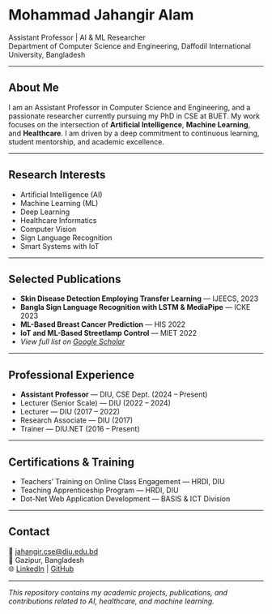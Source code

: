 # Mohammad Jahangir Alam  
Assistant Professor | AI & ML Researcher  
Department of Computer Science and Engineering, Daffodil International University, Bangladesh

---

## About Me  
I am an Assistant Professor in Computer Science and Engineering, and a passionate researcher currently pursuing my PhD in CSE at BUET. My work focuses on the intersection of **Artificial Intelligence**, **Machine Learning**, and **Healthcare**. I am driven by a deep commitment to continuous learning, student mentorship, and academic excellence.

---

## Research Interests  
- Artificial Intelligence (AI)  
- Machine Learning (ML)  
- Deep Learning  
- Healthcare Informatics  
- Computer Vision  
- Sign Language Recognition  
- Smart Systems with IoT  

---

## Selected Publications  
- **Skin Disease Detection Employing Transfer Learning** — IJEECS, 2023  
- **Bangla Sign Language Recognition with LSTM & MediaPipe** — ICKE 2023  
- **ML-Based Breast Cancer Prediction** — HIS 2022  
- **IoT and ML-Based Streetlamp Control** — MIET 2022  
- *View full list on [Google Scholar](#)*  

---

## Professional Experience  
- **Assistant Professor** — DIU, CSE Dept. (2024 – Present)  
- Lecturer (Senior Scale) — DIU (2022 – 2024)  
- Lecturer — DIU (2017 – 2022)  
- Research Associate — DIU (2017)  
- Trainer — DIU.NET (2016 – Present)  

---

## Certifications & Training  
- Teachers’ Training on Online Class Engagement — HRDI, DIU  
- Teaching Apprenticeship Program — HRDI, DIU  
- Dot-Net Web Application Development — BASIS & ICT Division  

---

## Contact  
📧 [jahangir.cse@diu.edu.bd](mailto:jahangir.cse@diu.edu.bd)  
📍 Gazipur, Bangladesh  
🌐 [LinkedIn](https://www.linkedin.com/in/your-profile) | [GitHub](https://github.com/your-username)  

---

*This repository contains my academic projects, publications, and contributions related to AI, healthcare, and machine learning.*
